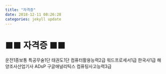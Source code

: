 ```yaml
---
title: "자격증"
date: 2018-12-11 08:26:28
categories: jekyll update
---
```


■■ 자격증 ■■
======================

운전1종보통
특공무술1단
태권도1단
컴퓨터활용능력2급
워드프로세서1급
한국사1급
해양조사산업기사
ADsP
구글애널리틱스
컴퓨팅사고능력3급
